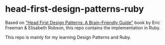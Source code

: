 # head-first-design-patterns-ruby
Based on ["Head First Design Patterns: A Brain-Friendly Guide"](https://www.oreilly.com/library/view/head-first-design/0596007124/) book by Eric Freeman &amp; Elisabeth Robson, this repo contains the implementation in Ruby.

This repo is mainly for my learning Design Patterns and Ruby.

